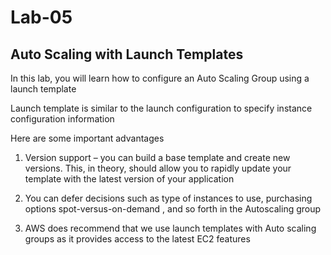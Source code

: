 # Lab-05

## Auto Scaling with Launch Templates

In this lab, you will learn how to configure an Auto Scaling Group using a launch template

Launch template is similar to the launch configuration to specify instance configuration information

Here are some important advantages

1. Version support – you can build a base template and create new versions. This, in theory, should allow you to rapidly update your template with the latest version of your application

2. You can defer decisions such as type of instances to use, purchasing options spot-versus-on-demand , and so forth in the Autoscaling group

3. AWS does recommend that we use launch templates with Auto scaling groups as it provides access to the latest EC2 features

